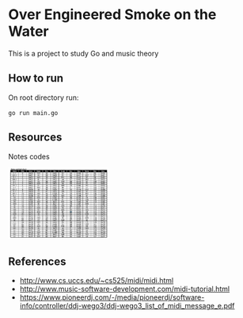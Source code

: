 # Over Engineered Smoke on the Water
This is a project to study Go and music theory

## How to run
On root directory run:
```
go run main.go
```

## Resources
Notes codes

<img src="./static/notes.jpeg" width="40%">

## References

- http://www.cs.uccs.edu/~cs525/midi/midi.html
- http://www.music-software-development.com/midi-tutorial.html
- https://www.pioneerdj.com/-/media/pioneerdj/software-info/controller/ddj-wego3/ddj-wego3_list_of_midi_message_e.pdf
